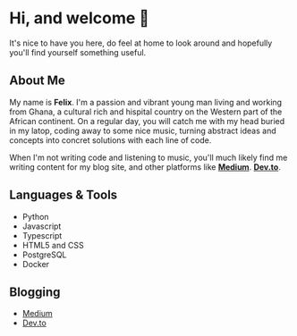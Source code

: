 # Hi, and welcome 👋

It's nice to have you here, do feel at home to look around and hopefully you'll find yourself something useful.

## About Me
My name is **Felix**. I'm a passion and vibrant young man living and working from Ghana, a cultural rich and hispital country on the Western part of the African continent. On a regular day, you will catch me with my head buried in my latop, coding away to some nice music, turning abstract ideas and concepts into concret solutions with each line of code. 

When I'm not writing code and listening to music, you'll much likely find me writing content for my blog site, and other platforms like [**Medium**](https://ofelix03.medium.com/). [**Dev.to**](https://dev.to/ofelix03).

## Languages & Tools
* Python
* Javascript 
* Typescript
* HTML5 and CSS
* PostgreSQL
* Docker

## Blogging
* [Medium](ofelix03.medium.com)
* [Dev.to](https://dev.to/ofelix03)


